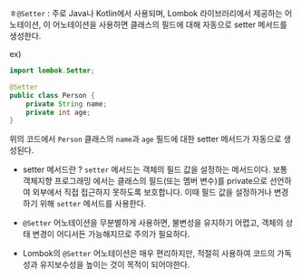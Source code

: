 ㅎ`@Setter` : 주로 Java나 Kotlin에서 사용되며, Lombok 라이브러리에서 제공하는 어노테이션, 이 어노테이션을 사용하면 클래스의 필드에 대해 자동으로 setter 메서드를 생성한다. 

ex)
~~~java
import lombok.Setter;

@Setter
public class Person {
    private String name;
    private int age;
}
~~~
위의 코드에서 `Person` 클래스의 `name`과 `age` 필드에 대한 setter 메서드가 자동으로 생성된다.

- setter 메서드란 ?
	`setter` 메서드는 객체의 필드 값을 설정하는 메서드이다. 보통 객체지향 프로그래밍 에서는 클래스의 필드(또는 멤버 변수)를 private으로 선언하여 외부에서 직접 접근하지 못하도록 보호합니다. 이때 필드 값을 설정하거나 변경하기 위해 `setter` 메서드를 사용한다.

- `@Setter` 어노테이션을 무분별하게 사용하면, 불변성을 유지하기 어렵고, 객체의 상태 변경이 어디서든 가능해지므로 주의가 필요하다.
- Lombok의 `@Setter` 어노테이션은 매우 편리하지만, 적절히 사용하여 코드의 가독성과 유지보수성을 높이는 것이 목적이 되어야한다.
